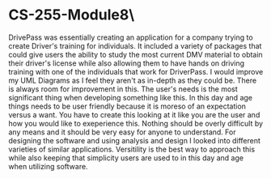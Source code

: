 # CS-255-Module8\

DrivePass was essentially creating an application for a company trying to create Driver's training for individuals. It included a variety of packages that could give users the ability to study the most current DMV material to obtain their driver's license while also allowing them to have hands on driving training with one of the individuals that work for DriverPass. I would improve my UML Diagrams as I feel they aren't as in-depth as they could be. There is always room for improvement in this. The user's needs is the most significant thing when developing something like this. In this day and age things needs to be user friendly because it is moreso of an expectation versus a want. You have to create this looking at it like you are the user and how you would like to exeperience this. Nothing should be overly difficult by any means and it should be very easy for anyone to understand. For designing the software and using analysis and design I looked into different varieties of similar applications. Versitility is the best way to approach this while also keeping that simplicity users are used to in this day and age when utilizing software. 
